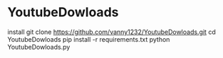 # YoutubeDowloads
install 
 git clone https://github.com/vanny1232/YoutubeDowloads.git
 cd YoutubeDowloads
 pip install -r requirements.txt
 python YoutubeDowloads.py
